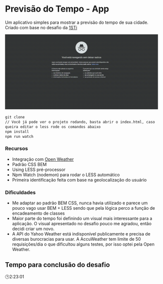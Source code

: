 # Previsão do Tempo - App

Um aplicativo simples para mostrar a previsão do tempo de sua cidade. Criado com base no desafio da [1STi](https://github.com/1STi/desafio-frontend/)

![GIF Demo App](./image/demo_app.gif "GIF Demo App")

```
git clone
// Você já pode ver o projeto rodando, basta abrir o index.html, caso queira editar o less rode os comandos abaixo
npm install
npm run watch
```

### Recursos

- Integração com [Open Weather](https://openweathermap.org/api)
- Padrão CSS BEM
- Using LESS pré-processor
- Npm Watch (nodemon) para rodar o LESS automático
- Primeira identificação feita com base na geolocalização do usuário

### Dificuldades

- Me adaptar ao padrão BEM CSS, nunca havia utilizado e parece um pouco vago usar BEM + LESS sendo que pela lógica perco a função de encadeamento de classes
- Maior parte do tempo foi definindo um visual mais interessante para a aplicação. O visual apresentado no desafio pouco me agradou, então decidi criar um novo.
- A API do Yahoo Weather está indisponível publicamente e precisa de diversas burocracias para usar. A AccuWeather tem limite de 50 requisições/dia o que dificultou alguns testes, por isso optei pela Open Weather.

## Tempo para conclusão do desafio

🕒2:23:01
